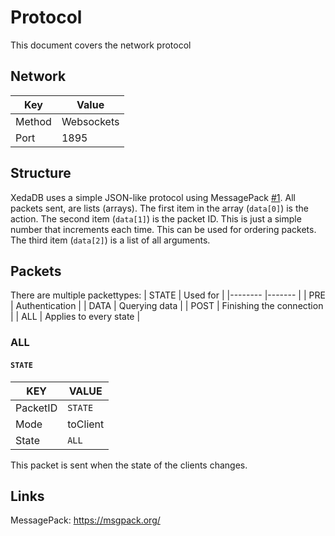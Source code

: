 # Protocol
This document covers the network protocol

## Network
| Key    	| Value 	    |
|--------	|-------	    |
| Method 	| Websockets   	|
| Port   	| 1895  	    |

## Structure
XedaDB uses a simple JSON-like protocol using MessagePack [#1](#links).
All packets sent, are lists (arrays).
The first item in the array (`data[0]`) is the action.
The second item (`data[1]`) is the packet ID. This is just a simple number that increments each time. This can be used for ordering packets.
The third item (`data[2]`) is a list of all arguments.

## Packets
There are multiple packettypes:
| STATE    	| Used for         	        |
|--------	|-------	                |
| PRE 	    | Authentication   	        |
| DATA   	| Querying data             |
| POST   	| Finishing the connection  |
| ALL   	| Applies to every state    |
### ALL
#### `STATE`
| KEY    	| VALUE         	        |
|--------	|-------	                |
| PacketID 	| `STATE`           	    |
| Mode   	| toClient                  |
| State   	| `ALL`                     |
This packet is sent when the state of the clients changes.


## Links
MessagePack:
https://msgpack.org/